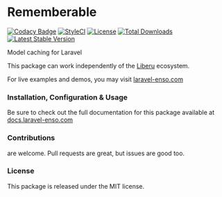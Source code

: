 # Rememberable

[![Codacy Badge](https://app.codacy.com/project/badge/Grade/f46b560a7e3f40beb9e6f73096e28279)](https://www.codacy.com/gh/laravel-enso/rememberable?utm_source=github.com&amp;utm_medium=referral&amp;utm_content=laravel-enso/rememberable&amp;utm_campaign=Badge_Grade)
[![StyleCI](https://github.styleci.io/repos/90758167/shield?branch=master)](https://github.styleci.io/repos/90758167)
[![License](https://poser.pugx.org/laravel-enso/rememberable/license)](https://packagist.org/packages/laravel-enso/rememberable)
[![Total Downloads](https://poser.pugx.org/laravel-enso/rememberable/downloads)](https://packagist.org/packages/laravel-enso/rememberable)
[![Latest Stable Version](https://poser.pugx.org/laravel-enso/rememberable/version)](https://packagist.org/packages/laravel-enso/rememberable)

Model caching for Laravel

This package can work independently of the [Liberu](https://github.com/laravel-enso/Liberu) ecosystem.

For live examples and demos, you may visit [laravel-enso.com](https://www.laravel-enso.com)

### Installation, Configuration & Usage

Be sure to check out the full documentation for this package available at [docs.laravel-enso.com](https://docs.laravel-enso.com/backend/rememberable.html)

### Contributions

are welcome. Pull requests are great, but issues are good too.

### License

This package is released under the MIT license.
